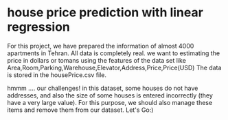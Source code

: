 # house price prediction with linear regression

For this project, we have prepared the information of almost 4000 apartments in Tehran. All data is completely real. we want to estimating  the price in dollars or tomans using the features of the data set like  Area,Room,Parking,Warehouse,Elevator,Address,Price,Price(USD)
The data is stored in the housePrice.csv file.

 hmmm .... our challenges!
in this dataset, some houses do not have addresses, and also the size of some houses is entered incorrectly (they have a very large value). For this purpose, we should also manage these items and remove them from our dataset.
Let's Go:)
